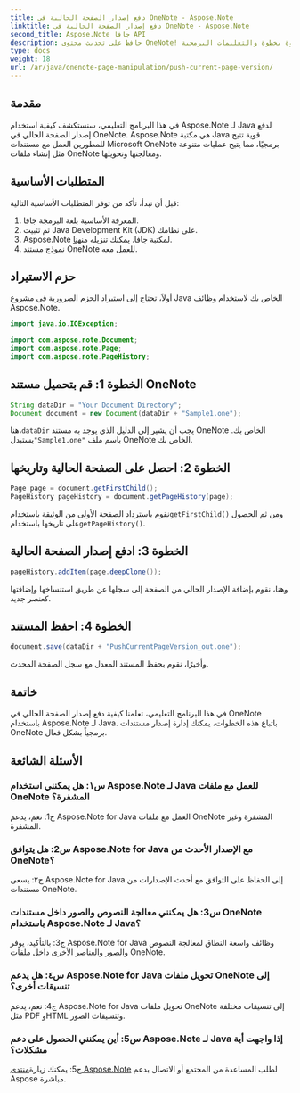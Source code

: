```yaml
---
title: دفع إصدار الصفحة الحالية في OneNote - Aspose.Note
linktitle: دفع إصدار الصفحة الحالية في OneNote - Aspose.Note
second_title: Aspose.Note جافا API
description: حافظ على تحديث محتوى OneNote! تعرف على كيفية تحديث سجل الصفحة وإدارة الإصدارات، ويتضمن الدليل خطوة بخطوة والتعليمات البرمجية. #OneNote #Java #Aspose
type: docs
weight: 18
url: /ar/java/onenote-page-manipulation/push-current-page-version/
---
```

## مقدمة

في هذا البرنامج التعليمي، سنستكشف كيفية استخدام Aspose.Note لـ Java لدفع إصدار الصفحة الحالي في OneNote. Aspose.Note هي مكتبة Java قوية تتيح للمطورين العمل مع مستندات Microsoft OneNote برمجيًا، مما يتيح عمليات متنوعة مثل إنشاء ملفات OneNote ومعالجتها وتحويلها.

## المتطلبات الأساسية

قبل أن نبدأ، تأكد من توفر المتطلبات الأساسية التالية:
1. المعرفة الأساسية بلغة البرمجة جافا.
2. تم تثبيت Java Development Kit (JDK) على نظامك.
3.  Aspose.Note لمكتبة جافا. يمكنك تنزيله من[هنا](https://releases.aspose.com/note/java/).
4. نموذج مستند OneNote للعمل معه.

## حزم الاستيراد

أولاً، تحتاج إلى استيراد الحزم الضرورية في مشروع Java الخاص بك لاستخدام وظائف Aspose.Note.

```java
import java.io.IOException;

import com.aspose.note.Document;
import com.aspose.note.Page;
import com.aspose.note.PageHistory;
```

## الخطوة 1: قم بتحميل مستند OneNote

```java
String dataDir = "Your Document Directory";
Document document = new Document(dataDir + "Sample1.one");
```

 هنا،`dataDir` يجب أن يشير إلى الدليل الذي يوجد به مستند OneNote الخاص بك. يستبدل`"Sample1.one"` باسم ملف OneNote الخاص بك.

## الخطوة 2: احصل على الصفحة الحالية وتاريخها

```java
Page page = document.getFirstChild();
PageHistory pageHistory = document.getPageHistory(page);
```

 نقوم باسترداد الصفحة الأولى من الوثيقة باستخدام`getFirstChild()` ومن ثم الحصول على تاريخها باستخدام`getPageHistory()`.

## الخطوة 3: ادفع إصدار الصفحة الحالية

```java
pageHistory.addItem(page.deepClone());
```

وهنا، نقوم بإضافة الإصدار الحالي من الصفحة إلى سجلها عن طريق استنساخها وإضافتها كعنصر جديد.

## الخطوة 4: احفظ المستند

```java
document.save(dataDir + "PushCurrentPageVersion_out.one");
```

وأخيرًا، نقوم بحفظ المستند المعدل مع سجل الصفحة المحدث.

## خاتمة

في هذا البرنامج التعليمي، تعلمنا كيفية دفع إصدار الصفحة الحالي في OneNote باستخدام Aspose.Note لـ Java. باتباع هذه الخطوات، يمكنك إدارة إصدار مستندات OneNote برمجياً بشكل فعال.

## الأسئلة الشائعة

### س١: هل يمكنني استخدام Aspose.Note لـ Java للعمل مع ملفات OneNote المشفرة؟

ج1: نعم، يدعم Aspose.Note for Java العمل مع ملفات OneNote المشفرة وغير المشفرة.

### س2: هل يتوافق Aspose.Note for Java مع الإصدار الأحدث من OneNote؟

ج٢: يسعى Aspose.Note for Java إلى الحفاظ على التوافق مع أحدث الإصدارات من مستندات OneNote.

### س3: هل يمكنني معالجة النصوص والصور داخل مستندات OneNote باستخدام Aspose.Note لـ Java؟

ج3: بالتأكيد، يوفر Aspose.Note for Java وظائف واسعة النطاق لمعالجة النصوص والصور والعناصر الأخرى داخل ملفات OneNote.

### س٤: هل يدعم Aspose.Note for Java تحويل ملفات OneNote إلى تنسيقات أخرى؟

ج4: نعم، يدعم Aspose.Note for Java تحويل ملفات OneNote إلى تنسيقات مختلفة مثل PDF وHTML وتنسيقات الصور.

### س5: أين يمكنني الحصول على دعم Aspose.Note لـ Java إذا واجهت أية مشكلات؟

 ج5: يمكنك زيارة[منتدى Aspose.Note](https://forum.aspose.com/c/note/28) لطلب المساعدة من المجتمع أو الاتصال بدعم Aspose مباشرة.